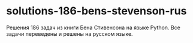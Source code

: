 # solutions-186-bens-stevenson-rus
Решения 186 задач из книги Бена Стивенсона на языке Python. Все задачи переведены и решены на русском языке.
